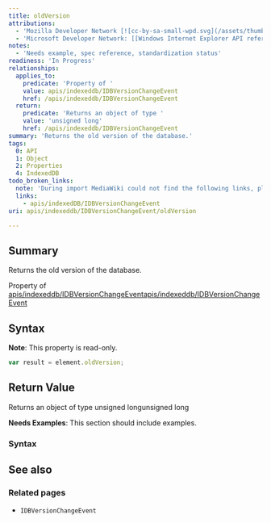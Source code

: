 ```yaml
---
title: oldVersion
attributions:
  - 'Mozilla Developer Network [![cc-by-sa-small-wpd.svg](/assets/thumb/8/8c/cc-by-sa-small-wpd.svg/120px-cc-by-sa-small-wpd.svg.png)](http://creativecommons.org/licenses/by-sa/3.0/us/): [Article](https://developer.mozilla.org/en-US/docs/IndexedDB/IDBVersionChangeEvent)'
  - 'Microsoft Developer Network: [[Windows Internet Explorer API reference](http://msdn.microsoft.com/en-us/library/ie/hh828809%28v=vs.85%29.aspx) Article]'
notes:
  - 'Needs example, spec reference, standardization status'
readiness: 'In Progress'
relationships:
  applies_to:
    predicate: 'Property of '
    value: apis/indexeddb/IDBVersionChangeEvent
    href: /apis/indexeddb/IDBVersionChangeEvent
  return:
    predicate: 'Returns an object of type '
    value: 'unsigned long'
    href: /apis/indexeddb/IDBVersionChangeEvent
summary: 'Returns the old version of the database.'
tags:
  0: API
  1: Object
  2: Properties
  4: IndexedDB
todo_broken_links:
  note: 'During import MediaWiki could not find the following links, please fix and adjust this list.'
  links:
    - apis/indexedDB/IDBVersionChangeEvent
uri: apis/indexeddb/IDBVersionChangeEvent/oldVersion

---
```

## Summary

Returns the old version of the database.

Property of [apis/indexeddb/IDBVersionChangeEvent](/apis/indexeddb/IDBVersionChangeEvent)[apis/indexeddb/IDBVersionChangeEvent](/apis/indexeddb/IDBVersionChangeEvent)

## Syntax

**Note**: This property is read-only.

``` js
var result = element.oldVersion;
```

## Return Value

Returns an object of type unsigned longunsigned long

**Needs Examples**: This section should include examples.

### Syntax

## See also

### Related pages

-   `IDBVersionChangeEvent`
